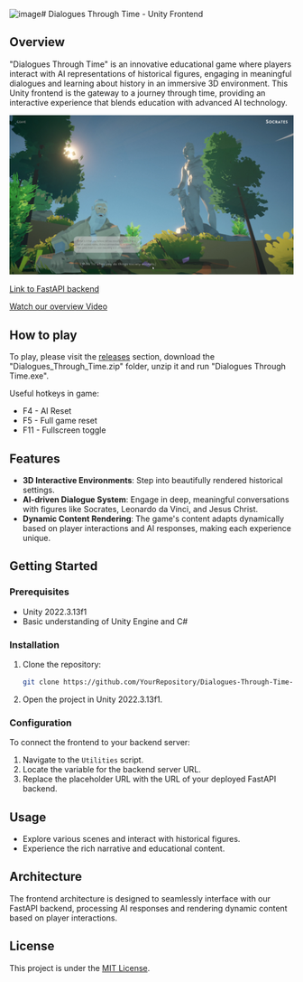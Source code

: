 ![image](https://github.com/bentoBAUX/Dialogues-Through-Time/assets/46579634/3e8374b7-84e6-4965-a4f2-df2d5b39b404)# Dialogues Through Time - Unity Frontend

## Overview
"Dialogues Through Time" is an innovative educational game where players interact with AI representations of historical figures, engaging in meaningful dialogues and learning about history in an immersive 3D environment. This Unity frontend is the gateway to a journey through time, providing an interactive experience that blends education with advanced AI technology.

![Dialogues Through Time Game Image](https://github.com/ArmykOliva/dialogues_through_time_api/blob/main/pictures/Screenshot_1.png?raw=true)

[Link to FastAPI backend](https://github.com/ArmykOliva/dialogues_through_time_api)

[Watch our overview Video](https://www.youtube.com/watch?v=FxS6ehhNVrc)

## How to play
To play, please visit the [releases](https://github.com/bentoBAUX/Dialogues-Through-Time/releases) section, download the "Dialogues_Through_Time.zip" folder, unzip it and run "Dialogues Through Time.exe".

Useful hotkeys in game:
- F4 - AI Reset
- F5 - Full game reset
- F11 - Fullscreen toggle

## Features
- **3D Interactive Environments**: Step into beautifully rendered historical settings.
- **AI-driven Dialogue System**: Engage in deep, meaningful conversations with figures like Socrates, Leonardo da Vinci, and Jesus Christ.
- **Dynamic Content Rendering**: The game's content adapts dynamically based on player interactions and AI responses, making each experience unique.

## Getting Started

### Prerequisites
- Unity 2022.3.13f1
- Basic understanding of Unity Engine and C#

### Installation
1. Clone the repository:
   ```bash
   git clone https://github.com/YourRepository/Dialogues-Through-Time-Frontend.git
   ```
2. Open the project in Unity 2022.3.13f1.

### Configuration
To connect the frontend to your backend server:
1. Navigate to the `Utilities` script.
2. Locate the variable for the backend server URL.
3. Replace the placeholder URL with the URL of your deployed FastAPI backend.

## Usage
- Explore various scenes and interact with historical figures.
- Experience the rich narrative and educational content.

## Architecture
The frontend architecture is designed to seamlessly interface with our FastAPI backend, processing AI responses and rendering dynamic content based on player interactions.

## License
This project is under the [MIT License](LICENSE.txt).
